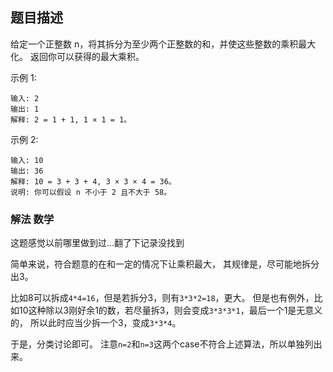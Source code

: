 ## 题目描述
给定一个正整数 n，将其拆分为至少两个正整数的和，并使这些整数的乘积最大化。 返回你可以获得的最大乘积。

示例 1:
```
输入: 2
输出: 1
解释: 2 = 1 + 1, 1 × 1 = 1。
```
示例 2:
```
输入: 10
输出: 36
解释: 10 = 3 + 3 + 4, 3 × 3 × 4 = 36。
说明: 你可以假设 n 不小于 2 且不大于 58。
```

### 解法 数学
这题感觉以前哪里做到过…翻了下记录没找到

简单来说，符合题意的在和一定的情况下让乘积最大，
其规律是，尽可能地拆分出3。

比如8可以拆成`4*4=16`，但是若拆分3，则有`3*3*2=18`，更大。
但是也有例外，比如10这种除以3刚好余1的数，若尽量拆3，则会变成`3*3*3*1`，最后一个1是无意义的，
所以此时应当少拆一个3，变成`3*3*4`。

于是，分类讨论即可。
注意`n=2`和`n=3`这两个case不符合上述算法，所以单独列出来。
